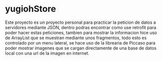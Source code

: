 # yugiohStore
Este proyecto es un proyecto personal para practicar la peticion de datos a servidores mediante JSON, dentro podras encontrar como use retrofit para poder hacer estas peticiones, tambien para mostrar la informacion hice uso de ArrayList que se muestran mediante unos fragmentos, todo esto es controlado por un menu lateral, se hace uso de la librearia de Piccaso para poder mostrar imagenes que se cargan directamente de una base de datos local con una url de la imagen en internet.
